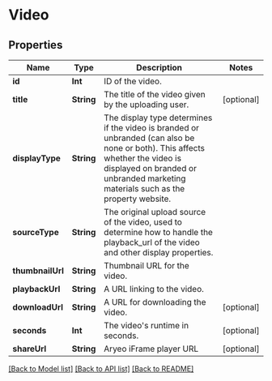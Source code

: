 # Video

## Properties
Name | Type | Description | Notes
------------ | ------------- | ------------- | -------------
**id** | **Int** | ID of the video. | 
**title** | **String** | The title of the video given by the uploading user. | [optional] 
**displayType** | **String** | The display type determines if the video is branded or unbranded (can also be none or both). This affects whether the video is displayed on branded or unbranded marketing materials such as the property website. | 
**sourceType** | **String** | The original upload source of the video, used to determine how to handle the playback_url of the video and other display properties.  | 
**thumbnailUrl** | **String** | Thumbnail URL for the video. | 
**playbackUrl** | **String** | A URL linking to the video. | 
**downloadUrl** | **String** | A URL for downloading the video. | [optional] 
**seconds** | **Int** | The video&#39;s runtime in seconds. | [optional] 
**shareUrl** | **String** | Aryeo iFrame player URL | [optional] 

[[Back to Model list]](../README.md#documentation-for-models) [[Back to API list]](../README.md#documentation-for-api-endpoints) [[Back to README]](../README.md)


